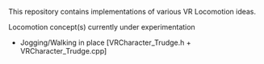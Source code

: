This repository contains implementations of various VR Locomotion ideas. 

Locomotion concept(s) currently under experimentation
  - Jogging/Walking in place [VRCharacter_Trudge.h + VRCharacter_Trudge.cpp]
